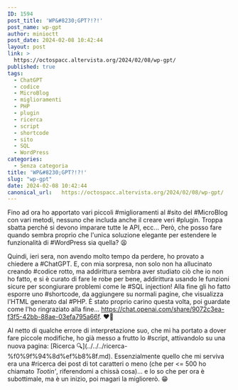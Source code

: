 ```yaml
---
ID: 1594
post_title: 'WP&#8230;GPT?!?!'
post_name: wp-gpt
author: minioctt
post_date: 2024-02-08 10:42:44
layout: post
link: >
  https://octospacc.altervista.org/2024/02/08/wp-gpt/
published: true
tags:
  - ChatGPT
  - codice
  - MicroBlog
  - miglioramenti
  - PHP
  - plugin
  - ricerca
  - script
  - shortcode
  - sito
  - SQL
  - WordPress
categories:
  - Senza categoria
title: 'WP&#8230;GPT?!?!'
slug: "wp-gpt"
date: 2024-02-08 10:42:44
canonical_url:   https://octospacc.altervista.org/2024/02/08/wp-gpt/
---
```

<!-- wp:paragraph -->
<p markdown="1">Fino ad ora ho apportato vari piccoli #miglioramenti al #sito del #MicroBlog con vari metodi, nessuno che includa anche il creare veri #plugin. Troppa sbatta perché si devono imparare tutte le API, ecc... Però, che posso fare quando sembra proprio che l'unica soluzione elegante per estendere le funzionalità di #WordPress sia quella? 😫</p>
<!-- /wp:paragraph -->

<!-- wp:paragraph -->
<p markdown="1">Quindi, ieri sera, non avendo molto tempo da perdere, ho provato a chiedere a #ChatGPT. E, con mia sorpresa, non solo non ha allucinato creando #codice rotto, ma addirittura sembra aver studiato ciò che io non ho fatto, e si è curato di fare le robe per bene, addirittura usando le funzioni sicure per scongiurare problemi come le #SQL injection! Alla fine gli ho fatto esporre uno #shortcode, da aggiungere su normali pagine, che visualizza l'HTML generato dal #PHP. È stato proprio carino questa volta, poi guardate come l'ho ringraziato alla fine... <a href="https://chat.openai.com/share/9072c3ea-f3f5-42bb-88ae-03efa795a66f">https://chat.openai.com/share/9072c3ea-f3f5-42bb-88ae-03efa795a66f</a>. ❤️‍🔥</p>
<!-- /wp:paragraph -->

<!-- wp:paragraph -->
<p markdown="1">Al netto di qualche errore di interpretazione suo, che mi ha portato a dover fare piccole modifiche, ho già messo a frutto lo #script, attivandolo su una nuova pagina: [Ricerca 🔍️](../../../ricerca-%f0%9f%94%8d%ef%b8%8f.md). Essenzialmente quello che mi serviva era una #ricerca dei post di tot caratteri o meno (che per &lt;= 500 ho chiamato <em>Tootin'</em>, riferendomi a chissà cosa)... e lo so che per ora è subottimale, ma è un inizio, poi magari la migliorerò. 😁</p>
<!-- /wp:paragraph -->